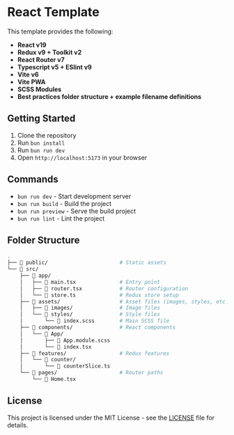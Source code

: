 # React Template

This template provides the following:
- **React v19**
- **Redux v9 + Toolkit v2**
- **React Router v7**
- **Typescript v5 + ESlint v9**
- **Vite v6**
- **Vite PWA**
- **SCSS Modules**
- **Best practices folder structure + example filename definitions**

## Getting Started

1. Clone the repository
2. Run `bun install`
3. Run `bun run dev`
4. Open `http://localhost:5173` in your browser

## Commands

- `bun run dev` - Start development server
- `bun run build` - Build the project
- `bun run preview` - Serve the build project
- `bun run lint` - Lint the project

## Folder Structure

```bash
.
├── 📂 public/                   	# Static assets
└── 📂 src/
    ├── 📂 app/
    │   ├── 📄 main.tsx          	# Entry point
    │   ├── 📄 router.tsx        	# Router configuration
    │   └── 📄 store.ts          	# Redux store setup
    ├── 📂 assets/               	# Asset files (images, styles, etc.)
    │   ├── 📂 images/           	# Image files
    │   └── 📂 styles/           	# Style files
    │       └── 📄 index.scss    	# Main SCSS file
    ├── 📂 components/           	# React components
    │   └── 📂 App/
    │       ├── 📄 App.module.scss
    │       └── 📄 index.tsx
    ├── 📂 features/             	# Redux features
    │   └── 📂 counter/
    │       └── 📄 counterSlice.ts
    └── 📂 pages/                	# Router paths
        └── 📄 Home.tsx
```

## License

This project is licensed under the MIT License - see the [LICENSE](LICENSE) file for details.
